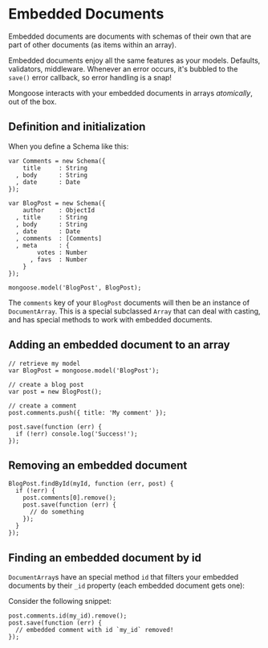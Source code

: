 
Embedded Documents
==================

Embedded documents are documents with schemas of their own that are part of other documents (as items within an array).

Embedded documents enjoy all the same features as your models. Defaults, validators, middleware. Whenever an error occurs, it's bubbled to the `save()` error callback, so error handling is a snap!

Mongoose interacts with your embedded documents in arrays _atomically_, out of the box.

## Definition and initialization

When you define a Schema like this:

    var Comments = new Schema({
        title     : String
      , body      : String
      , date      : Date
    });

    var BlogPost = new Schema({
        author    : ObjectId
      , title     : String
      , body      : String
      , date      : Date
      , comments  : [Comments]
      , meta      : {
            votes : Number
          , favs  : Number
        }
    });

    mongoose.model('BlogPost', BlogPost);

The `comments` key of your `BlogPost` documents will then be an instance of `DocumentArray`. This is a special subclassed `Array` that can deal with casting, and has special methods to work with embedded documents.

## Adding an embedded document to an array

    // retrieve my model
    var BlogPost = mongoose.model('BlogPost');

    // create a blog post
    var post = new BlogPost();

    // create a comment
    post.comments.push({ title: 'My comment' });

    post.save(function (err) {
      if (!err) console.log('Success!');
    });

## Removing an embedded document

    BlogPost.findById(myId, function (err, post) {
      if (!err) {
        post.comments[0].remove();
        post.save(function (err) {
          // do something
        });
      }
    });

## Finding an embedded document by id

`DocumentArray`s have an special method `id` that filters your embedded documents by their `_id` property (each embedded document gets one):

Consider the following snippet:

    post.comments.id(my_id).remove();
    post.save(function (err) {
      // embedded comment with id `my_id` removed!
    });
